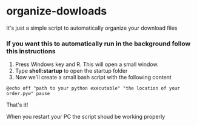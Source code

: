 # organize-dowloads
It's just a simple script to automatically organize your download files

### If you want this to automatically run in the background follow this instructions

1) Press Windows key and R. This will open a small window.
2) Type **shell:startup** to open the startup folder
3) Now we'll create a small bash script with the following content
  
`@echo off
"path to your python executable" "the location of your order.pyw"
pause`
  
  That's it!
  
  When you restart your PC the script shoud be working properly

